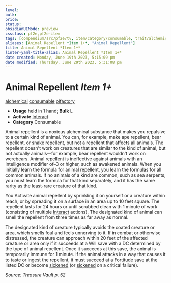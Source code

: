 ```yaml
---
level:
bulk:
price:
status:
obsidianUIMode: preview
cssclass: pf2e,pf2e-item
tags: [compendium/src/pf2e/tv, item/category/consumable, trait/alchemical, trait/consumable, trait/olfactory]
aliases: [Animal Repellent *Item 1+*, "Animal Repellent"]
title: Animal Repellent *Item 1+*
linter-yaml-title-alias: Animal Repellent *Item 1+*
date created: Monday, June 19th 2023, 5:15:09 pm
date modified: Thursday, June 29th 2023, 5:31:08 pm
---
```


# Animal Repellent *Item 1+*

[alchemical](rules/traits/alchemical.md) [consumable](rules/traits/consumable.md) [olfactory](rules/traits/olfactory-b1.md)  

- **Usage** held in 1 hand; **Bulk** L
- **Activate** [Interact](rules/actions/interact.md)
- **Category** Consumable

Animal repellent is a noxious alchemical substance that makes you repulsive to a certain kind of animal. You can, for example, make ape repellent, bear repellent, or snake repellent, but not a repellent that affects all animals. The repellent doesn't work on creatures that are similar to the kind of animal, but not actually animals—for example, bear repellent wouldn't work on werebears. Animal repellent is ineffective against animals with an Intelligence modifier of–3 or higher, such as awakened animals. When you initially learn the formula for animal repellent, you learn the formulas for all common animals. If no animals of a kind are common, such as sea serpents, you must learn the formula for that kind separately, and it has the same rarity as the least-rare creature of that kind.

You Activate animal repellent by sprinkling it on yourself or a creature within reach, or by spreading it on a surface in an area up to 10 feet square. The repellent lasts for 24 hours or until scrubbed clean with 1 minute of work (consisting of multiple [Interact](rules/actions/interact.md) actions). The designated kind of animal can smell the repellent from three times as far away as normal.

The designated kind of creature typically avoids the coated creature or area, which smells foul and feels unnerving to it. If in combat or otherwise distressed, the creature can approach within 20 feet of the affected creature or area only if it succeeds at a Will save with a DC determined by the type of animal repellent. Once it succeeds at this save, the animal is temporarily immune for 1 minute. If the animal attacks in a way that causes it to taste or ingest the repellent, it must succeed at a Fortitude save at the listed DC or become [sickened](rules/conditions.md#Sickened) (or [sickened](rules/conditions.md#Sickened) on a critical failure).

*Source: Treasure Vault p. 52*
